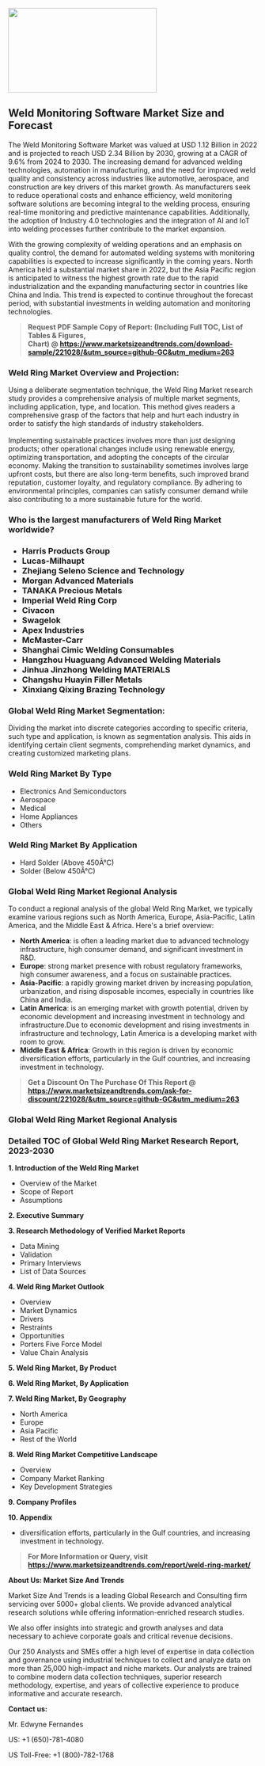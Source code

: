 <p><img class="alignnone size-medium wp-image-20088" src="https://ffe5etoiles.com/wp-content/uploads/2024/12/MST1-300x171.png" alt="" width="300" height="171" /></p><h2>Weld Monitoring Software Market Size and Forecast</h2><p>The Weld Monitoring Software Market was valued at USD 1.12 Billion in 2022 and is projected to reach USD 2.34 Billion by 2030, growing at a CAGR of 9.6% from 2024 to 2030. The increasing demand for advanced welding technologies, automation in manufacturing, and the need for improved weld quality and consistency across industries like automotive, aerospace, and construction are key drivers of this market growth. As manufacturers seek to reduce operational costs and enhance efficiency, weld monitoring software solutions are becoming integral to the welding process, ensuring real-time monitoring and predictive maintenance capabilities. Additionally, the adoption of Industry 4.0 technologies and the integration of AI and IoT into welding processes further contribute to the market expansion.</p><p>With the growing complexity of welding operations and an emphasis on quality control, the demand for automated welding systems with monitoring capabilities is expected to increase significantly in the coming years. North America held a substantial market share in 2022, but the Asia Pacific region is anticipated to witness the highest growth rate due to the rapid industrialization and the expanding manufacturing sector in countries like China and India. This trend is expected to continue throughout the forecast period, with substantial investments in welding automation and monitoring technologies.</p></p><blockquote id="" class=""><strong>Request PDF Sample Copy of Report: (Including Full TOC, List of Tables &amp; Figures, Chart)&nbsp;@&nbsp;<strong><a href="https://www.marketsizeandtrends.com/download-sample/221028/&utm_source=github-GC&utm_medium=263" target="_blank">https://www.marketsizeandtrends.com/download-sample/221028/&utm_source=github-GC&utm_medium=263</a></strong></strong></blockquote><h3 id="" class="">Weld Ring Market&nbsp;Overview and Projection:</h3><p id="" class="">Using a deliberate segmentation technique, the Weld Ring Market research study provides a comprehensive analysis of multiple market segments, including application, type, and location. This method gives readers a comprehensive grasp of the factors that help and hurt each industry in order to satisfy the high standards of industry stakeholders. <br /> <br />Implementing sustainable practices involves more than just designing products; other operational changes include using renewable energy, optimizing transportation, and adopting the concepts of the circular economy. Making the transition to sustainability sometimes involves large upfront costs, but there are also long-term benefits, such improved brand reputation, customer loyalty, and regulatory compliance. By adhering to environmental principles, companies can satisfy consumer demand while also contributing to a more sustainable future for the world.</p><h3 id="" class="">Who is the largest manufacturers of&nbsp;Weld Ring Market worldwide?</h3><h3 class=""><p><ul><li>Harris Products Group </li><li> Lucas-Milhaupt </li><li> Zhejiang Seleno Science and Technology </li><li> Morgan Advanced Materials </li><li> TANAKA Precious Metals </li><li> Imperial Weld Ring Corp </li><li> Civacon </li><li> Swagelok </li><li> Apex Industries </li><li> McMaster-Carr </li><li> Shanghai Cimic Welding Consumables </li><li> Hangzhou Huaguang Advanced Welding Materials </li><li> Jinhua Jinzhong Welding MATERIALS </li><li> Changshu Huayin Filler Metals </li><li> Xinxiang Qixing Brazing Technology</li></ul></p></h3><h3 id="" class="">Global&nbsp;Weld Ring Market Segmentation:</h3><p id="" class="">Dividing the market into discrete categories according to specific criteria, such type and application, is known as segmentation analysis. This aids in identifying certain client segments, comprehending market dynamics, and creating customized marketing plans.</p><h3 id="" class="">Weld Ring Market&nbsp;By Type</h3><p><p><ul><li>Electronics And Semiconductors</li><li> Aerospace</li><li> Medical</li><li> Home Appliances</li><li> Others</p></li></ul></p></p><h3 id="" class="">Weld Ring Market&nbsp;By Application</h3><p class=""><p><ul><li>Hard Solder (Above 450Â°C)</li><li> Solder (Below 450Â°C)</li></ul></p></p><h3 id="" class="">Global Weld Ring Market Regional Analysis</h3><p id="" class="">To conduct a regional analysis of the global Weld Ring Market, we typically examine various regions such as North America, Europe, Asia-Pacific, Latin America, and the Middle East &amp; Africa. Here's a brief overview:</p><ul><li><strong>North America</strong>: is often a leading market due to advanced technology infrastructure, high consumer demand, and significant investment in R&amp;D.</li><li><strong>Europe</strong>: strong market presence with robust regulatory frameworks, high consumer awareness, and a focus on sustainable practices.</li><li><strong>Asia-Pacific</strong>: a rapidly growing market driven by increasing population, urbanization, and rising disposable incomes, especially in countries like China and India.</li><li><strong>Latin America</strong>: is an emerging market with growth potential, driven by economic development and increasing investment in technology and infrastructure.Due to economic development and rising investments in infrastructure and technology, Latin America is a developing market with room to grow.</li><li><strong>Middle East &amp; Africa</strong>: Growth in this region is driven by economic diversification efforts, particularly in the Gulf countries, and increasing investment in technology.</li></ul><blockquote id="" class=""><strong>Get a Discount On The Purchase Of This Report @ <strong><a href="https://www.marketsizeandtrends.com/ask-for-discount/221028/&utm_source=github-GC&utm_medium=263" target="_blank">https://www.marketsizeandtrends.com/ask-for-discount/221028/&utm_source=github-GC&utm_medium=263</a></strong></strong></blockquote><h3 id="" class="">Global Weld Ring Market Regional Analysis</h3><h3 id="" class="">Detailed TOC of Global Weld Ring Market Research Report, 2023-2030</h3><p id="" class=""><strong>1. Introduction of the Weld Ring Market</strong></p><ul><li>Overview of the Market</li><li>Scope of Report</li><li>Assumptions</li></ul><p id="" class=""><strong>2. Executive Summary</strong></p><p id="" class=""><strong>3. Research Methodology of Verified Market Reports</strong></p><ul><li>Data Mining</li><li>Validation</li><li>Primary Interviews</li><li>List of Data Sources</li></ul><p id="" class=""><strong>4. Weld Ring Market Outlook</strong></p><ul><li>Overview</li><li>Market Dynamics</li><li>Drivers</li><li>Restraints</li><li>Opportunities</li><li>Porters Five Force Model</li><li>Value Chain Analysis</li></ul><p id="" class=""><strong>5. Weld Ring Market, By Product</strong></p><p id="" class=""><strong>6. Weld Ring Market, By Application</strong></p><p id="" class=""><strong>7. Weld Ring Market, By Geography</strong></p><ul><li>North America</li><li>Europe</li><li>Asia Pacific</li><li>Rest of the World</li></ul><p id="" class=""><strong>8. Weld Ring Market Competitive Landscape</strong></p><ul><li>Overview</li><li>Company Market Ranking</li><li>Key Development Strategies</li></ul><p id="" class=""><strong>9. Company Profiles</strong></p><p id="" class=""><strong>10. Appendix</strong></p><ul><li>diversification efforts, particularly in the Gulf countries, and increasing investment in technology.</li></ul><blockquote id="" class=""><strong>For More Information or Query, visit <strong><strong><a href="https://www.marketsizeandtrends.com/report/weld-ring-market/" target="_blank">https://www.marketsizeandtrends.com/report/weld-ring-market/</a></strong></strong></strong></blockquote><p id="" class=""><strong>About Us: Market Size And Trends</strong></p><p id="" class="">Market Size And Trends is a leading Global Research and Consulting firm servicing over 5000+ global clients. We provide advanced analytical research solutions while offering information-enriched research studies.</p><p id="" class="">We also offer insights into strategic and growth analyses and data necessary to achieve corporate goals and critical revenue decisions.</p><p id="" class="">Our 250 Analysts and SMEs offer a high level of expertise in data collection and governance using industrial techniques to collect and analyze data on more than 25,000 high-impact and niche markets. Our analysts are trained to combine modern data collection techniques, superior research methodology, expertise, and years of collective experience to produce informative and accurate research.</p><p id="" class=""><strong>Contact us:</strong></p><p id="" class="">Mr. Edwyne Fernandes</p><p id="" class="">US: +1 (650)-781-4080</p><p id="" class="">US Toll-Free: +1 (800)-782-1768</p>
